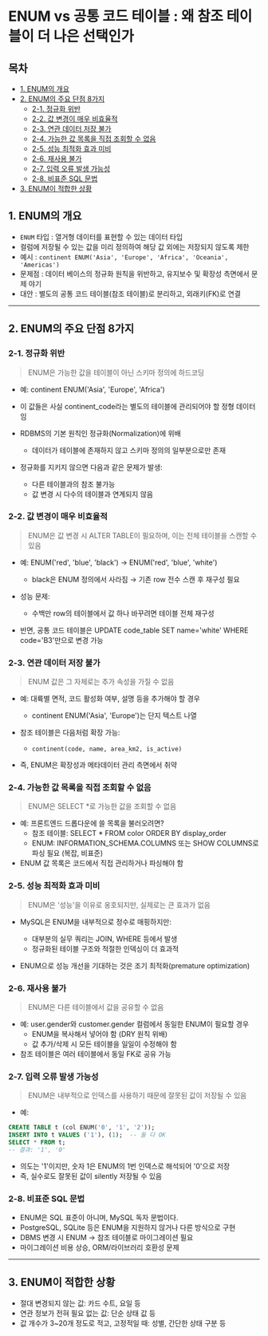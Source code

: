 # ENUM vs 공통 코드 테이블 : 왜 참조 테이블이 더 나은 선택인가

## 목차
- [1. ENUM의 개요](#1-enum의-개요)  
- [2. ENUM의 주요 단점 8가지](#2-enum의-주요-단점-8가지)
    - [2-1. 정규화 위반](#2-1-정규화-위반)
    - [2-2. 값 변경이 매우 비효율적](#2-2-값-변경이-매우-비효율적)
    - [2-3. 연관 데이터 저장 불가](#2-3-연관-데이터-저장-불가)
    - [2-4. 가능한 값 목록을 직접 조회할 수 없음](#2-4-가능한-값-목록을-직접-조회할-수-없음)
    - [2-5. 성능 최적화 효과 미비](#2-5-성능-최적화-효과-미비)
    - [2-6. 재사용 불가](#2-6-재사용-불가)
    - [2-7. 입력 오류 발생 가능성](#2-7-입력-오류-발생-가능성)
    - [2-8. 비표준 SQL 문법](#2-8-비표준-sql-문법)
- [3. ENUM이 적합한 상황](#3-enum이-적합한-상황)


## 1. ENUM의 개요

- `ENUM` 타입 : 열거형 데이터를 표현할 수 있는 데이터 타입
- 컬럼에 저장될 수 있는 값을 미리 정의하여 해당 값 외에는 저장되지 않도록 제한
- 예시 : ```continent ENUM('Asia', 'Europe', 'Africa', 'Oceania', 'Americas')```
- 문제점 : 데이터 베이스의 정규화 원칙을 위반하고, 유지보수 및 확장성 측면에서 문제 야기
- 대안 : 별도의 공통 코드 테이블(참조 테이블)로 분리하고, 외래키(FK)로 연결

---

## 2. ENUM의 주요 단점 8가지

### 2-1. 정규화 위반

> ENUM은 가능한 값을 테이블이 아닌 스키마 정의에 하드코딩

- 예: continent ENUM('Asia', 'Europe', 'Africa')
- 이 값들은 사실 continent_code라는 별도의 테이블에 관리되어야 할 정형 데이터임

- RDBMS의 기본 원칙인 정규화(Normalization)에 위배
  - 데이터가 테이블에 존재하지 않고 스키마 정의의 일부분으로만 존재

- 정규화를 지키지 않으면 다음과 같은 문제가 발생:
  - 다른 테이블과의 참조 불가능
  - 값 변경 시 다수의 테이블과 연계되지 않음

### 2-2. 값 변경이 매우 비효율적

> ENUM은 값 변경 시 ALTER TABLE이 필요하며, 이는 전체 테이블을 스캔할 수 있음

- 예: ENUM('red', 'blue', 'black') → ENUM('red', 'blue', 'white')
  - black은 ENUM 정의에서 사라짐 → 기존 row 전수 스캔 후 재구성 필요

- 성능 문제:
  - 수백만 row의 테이블에서 값 하나 바꾸려면 테이블 전체 재구성

- 반면, 공통 코드 테이블은 UPDATE code_table SET name='white' WHERE code='B3'만으로 변경 가능

### 2-3. 연관 데이터 저장 불가

> ENUM 값은 그 자체로는 추가 속성을 가질 수 없음

- 예: 대륙별 면적, 코드 활성화 여부, 설명 등을 추가해야 할 경우
  - continent ENUM('Asia', 'Europe')는 단지 텍스트 나열

- 참조 테이블은 다음처럼 확장 가능:
  - ```continent(code, name, area_km2, is_active)```
- 즉, ENUM은 확장성과 메타데이터 관리 측면에서 취약

### 2-4. 가능한 값 목록을 직접 조회할 수 없음

> ENUM은 SELECT *로 가능한 값을 조회할 수 없음

- 예: 프론트엔드 드롭다운에 쓸 목록을 불러오려면?
  - 참조 테이블: SELECT * FROM color ORDER BY display_order
  - ENUM: INFORMATION_SCHEMA.COLUMNS 또는 SHOW COLUMNS로 파싱 필요 (복잡, 비표준)
- ENUM 값 목록은 코드에서 직접 관리하거나 파싱해야 함

### 2-5. 성능 최적화 효과 미비

> ENUM은 '성능'을 이유로 옹호되지만, 실제로는 큰 효과가 없음

- MySQL은 ENUM을 내부적으로 정수로 매핑하지만:
  - 대부분의 실무 쿼리는 JOIN, WHERE 등에서 발생
  - 정규화된 테이블 구조와 적절한 인덱싱이 더 효과적

- ENUM으로 성능 개선을 기대하는 것은 조기 최적화(premature optimization)

### 2-6. 재사용 불가

> ENUM은 다른 테이블에서 값을 공유할 수 없음

- 예: user.gender와 customer.gender 컬럼에서 동일한 ENUM이 필요할 경우
  - ENUM을 복사해서 넣어야 함 (DRY 원칙 위배)
  - 값 추가/삭제 시 모든 테이블을 일일이 수정해야 함
- 참조 테이블은 여러 테이블에서 동일 FK로 공유 가능

### 2-7. 입력 오류 발생 가능성

> ENUM은 내부적으로 인덱스를 사용하기 때문에 잘못된 값이 저장될 수 있음

- 예:

```sql
CREATE TABLE t (col ENUM('0', '1', '2'));
INSERT INTO t VALUES ('1'), (1);  -- 둘 다 OK
SELECT * FROM t;
-- 결과: '1', '0'
```

- 의도는 '1'이지만, 숫자 1은 ENUM의 1번 인덱스로 해석되어 '0'으로 저장
- 즉, 실수로도 잘못된 값이 silently 저장될 수 있음

### 2-8. 비표준 SQL 문법
- ENUM은 SQL 표준이 아니며, MySQL 독자 문법이다.
- PostgreSQL, SQLite 등은 ENUM을 지원하지 않거나 다른 방식으로 구현
- DBMS 변경 시 ENUM → 참조 테이블로 마이그레이션 필요
- 마이그레이션 비용 상승, ORM/라이브러리 호환성 문제

---

## 3. ENUM이 적합한 상황

- 절대 변경되지 않는 값: 카드 수트, 요일 등
- 연관 정보가 전혀 필요 없는 값: 단순 상태 값 등
- 값 개수가 3~20개 정도로 적고, 고정적일 때: 성별, 간단한 상태 구분 등